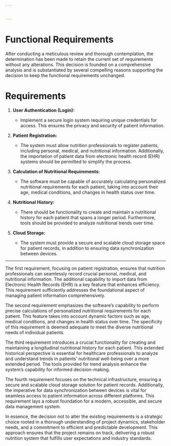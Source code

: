 ```yaml
---


---
```


<h1 id="functional-requierements">Functional Requirements</h1>
<p>After conducting a meticulous review and thorough contemplation, the determination has been made to retain the current set of requirements without any alterations. This decision is founded on a comprehensive analysis and is substantiated by several compelling reasons supporting the decision to keep the functional requirements unchanged.</p>
<h1 id="requirements">Requirements</h1>
<ol>
<li>
<p><strong>User Authentication (Login):</strong></p>
<ul>
<li>Implement a secure login system requiring unique credentials for access. This ensures the privacy and security of patient information.</li>
</ul>
</li>
<li>
<p><strong>Patient Registration:</strong></p>
<ul>
<li>The system must allow nutrition professionals to register patients, including personal, medical, and nutritional information. Additionally, the importation of patient data from electronic health record (EHR) systems should be permitted to simplify the process.</li>
</ul>
</li>
<li>
<p><strong>Calculation of Nutritional Requirements:</strong></p>
<ul>
<li>The software must be capable of accurately calculating personalized nutritional requirements for each patient, taking into account their age, medical conditions, and changes in health status over time.</li>
</ul>
</li>
<li>
<p><strong>Nutritional History:</strong></p>
<ul>
<li>There should be functionality to create and maintain a nutritional history for each patient that spans a longer period. Furthermore, tools should be provided to analyze nutritional trends over time.</li>
</ul>
</li>
<li>
<p><strong>Cloud Storage:</strong></p>
<ul>
<li>The system must provide a secure and scalable cloud storage space for patient records, in addition to ensuring data synchronization between devices.</li>
</ul>
</li>
</ol>
<hr>
<p>The first requirement, focusing on patient registration, ensures that nutrition professionals can seamlessly record crucial personal, medical, and nutritional information. The additional capability to import data from Electronic Health Records (EHR) is a key feature that enhances efficiency. This requirement sufficiently addresses the foundational aspect of managing patient information comprehensively.</p>
<p>The second requirement emphasizes the software’s capability to perform precise calculations of personalized nutritional requirements for each patient. This feature takes into account dynamic factors such as age, medical conditions, and changes in health status over time. The specificity of this requirement is deemed adequate to meet the diverse nutritional needs of individual patients.</p>
<p>The third requirement introduces a crucial functionality for creating and maintaining a longitudinal nutritional history for each patient. This extended historical perspective is essential for healthcare professionals to analyze and understand trends in patients’ nutritional well-being over a more extended period. The tools provided for trend analysis enhance the system’s capability for informed decision-making.</p>
<p>The fourth requirement focuses on the technical infrastructure, ensuring a secure and scalable cloud storage solution for patient records. Additionally, the imperative for data synchronization between devices is vital for seamless access to patient information across different platforms. This requirement lays a robust foundation for a modern, accessible, and secure data management system.</p>
<p>In essence, the decision not to alter the existing requirements is a strategic choice rooted in a thorough understanding of project dynamics, stakeholder needs, and a commitment to efficient and predictable development. This approach ensures that the project remains on track, delivering a robust nutrition system that fulfills user expectations and industry standards.</p>

